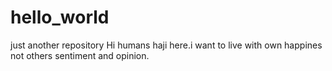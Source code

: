 # hello_world
just another repository 
Hi humans 
haji here.i want to live  with own happines not others sentiment and opinion.
